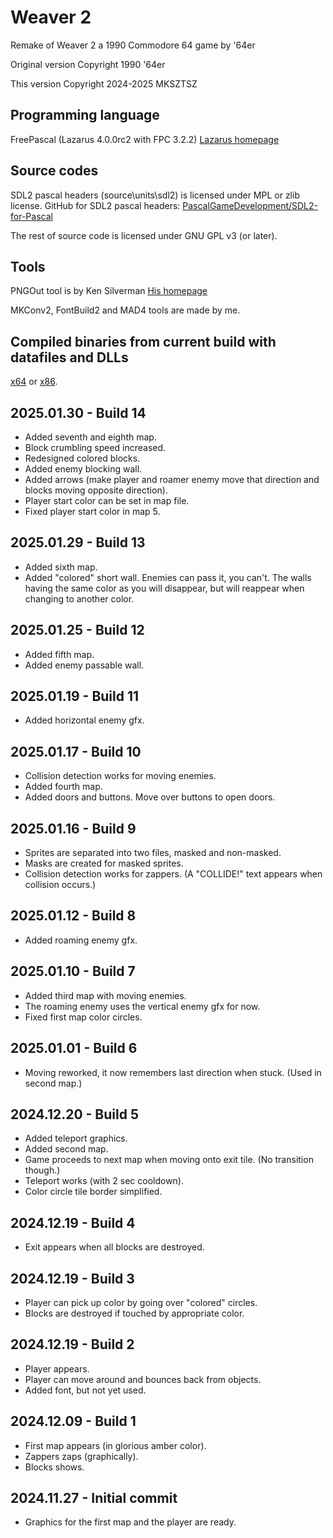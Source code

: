 # Weaver 2
Remake of Weaver 2 a 1990 Commodore 64 game by '64er

Original version Copyright 1990 '64er

This version Copyright 2024-2025 MKSZTSZ

## Programming language
FreePascal (Lazarus 4.0.0rc2 with FPC 3.2.2)
[Lazarus homepage](https://www.lazarus-ide.org/)

## Source codes
SDL2 pascal headers (source\units\sdl2) is licensed under MPL or zlib license.
GitHub for SDL2 pascal headers: [PascalGameDevelopment/SDL2-for-Pascal](https://github.com/PascalGameDevelopment/SDL2-for-Pascal)

The rest of source code is licensed under GNU GPL v3 (or later).

## Tools
PNGOut tool is by Ken Silverman [His homepage](http://advsys.net/ken)

MKConv2, FontBuild2 and MAD4 tools are made by me.

## Compiled binaries from current build with datafiles and DLLs
[x64](https://mksztsz.hu/tmpfiles/Weaver2_0.0.0.14.zip "Download x64 version") or
[x86](https://mksztsz.hu/tmpfiles/Weaver2_x86_0.0.0.14.zip "Download x86 version").

## 2025.01.30 - Build 14
- Added seventh and eighth map.
- Block crumbling speed increased.
- Redesigned colored blocks.
- Added enemy blocking wall.
- Added arrows (make player and roamer enemy move that direction and blocks moving
  opposite direction).
- Player start color can be set in map file.
- Fixed player start color in map 5.

## 2025.01.29 - Build 13
- Added sixth map.
- Added "colored" short wall. Enemies can pass it, you can't. The walls having
  the same color as you will disappear, but will reappear when changing to
  another color.

## 2025.01.25 - Build 12
- Added fifth map.
- Added enemy passable wall.

## 2025.01.19 - Build 11
- Added horizontal enemy gfx.

## 2025.01.17 - Build 10
- Collision detection works for moving enemies.
- Added fourth map.
- Added doors and buttons. Move over buttons to open doors.

## 2025.01.16 - Build 9
- Sprites are separated into two files, masked and non-masked.
- Masks are created for masked sprites.
- Collision detection works for zappers. 
  (A "COLLIDE!" text appears when collision occurs.)

## 2025.01.12 - Build 8
- Added roaming enemy gfx.

## 2025.01.10 - Build 7
- Added third map with moving enemies.
- The roaming enemy uses the vertical enemy gfx for now.
- Fixed first map color circles. 

## 2025.01.01 - Build 6
- Moving reworked, it now remembers last direction when stuck. (Used in second map.)

## 2024.12.20 - Build 5
- Added teleport graphics.
- Added second map.
- Game proceeds to next map when moving onto exit tile. (No transition though.)
- Teleport works (with 2 sec cooldown).
- Color circle tile border simplified.

## 2024.12.19 - Build 4
- Exit appears when all blocks are destroyed.

## 2024.12.19 - Build 3
- Player can pick up color by going over "colored" circles.
- Blocks are destroyed if touched by appropriate color.
 
## 2024.12.19 - Build 2
- Player appears.
- Player can move around and bounces back from objects.
- Added font, but not yet used.

## 2024.12.09 - Build 1
- First map appears (in glorious amber color).
- Zappers zaps (graphically).
- Blocks shows.

## 2024.11.27 - Initial commit
- Graphics for the first map and the player are ready.


